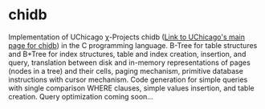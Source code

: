 # chidb

Implementation of UChicago χ-Projects chidb ([Link to UChicago's main page for chidb](http://chi.cs.uchicago.edu/chidb/index.html)) in the C programming language. B-Tree for table structures and B+Tree for index structures, table and index creation, insertion, and query, translation between disk and in-memory representations of pages (nodes in a tree) and their cells, paging mechanism, primitive database instructions with cursor mechanism. Code generation for simple queries with single comparison WHERE clauses, simple values insertion, and table creation. Query optimization coming soon...
